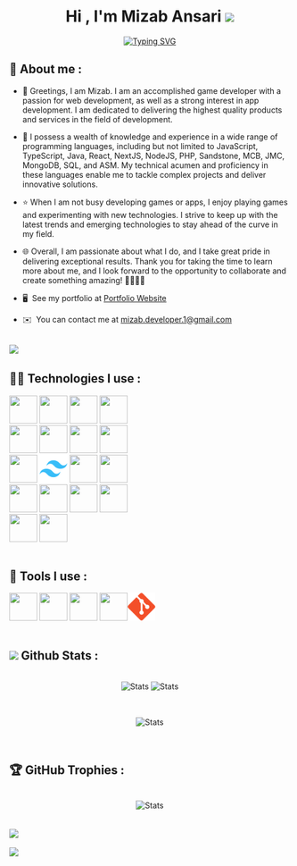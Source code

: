 <h1 align="center"><b>Hi , I'm Mizab Ansari </b><img src="https://media.giphy.com/media/hvRJCLFzcasrR4ia7z/giphy.gif" width="35"></h1>

<p align="center">
  <a href="https://git.io/typing-svg"><img src="https://readme-typing-svg.demolab.com?font=Cascadia+Code&size=24&pause=1000&center=true&width=400&lines=Self-taught+Developer;Computer+Science+Student;Active+Thinker+and+Learner;Love+to+try+out+new+things" alt="Typing SVG" /></a>
</p>

<!-- Section -->

## 🙋‍ **About me :**

- 👋 Greetings, I am Mizab. I am an accomplished game developer with a passion for web development, as well as a strong interest in app development. I am dedicated to delivering the highest quality products and services in the field of development.

- 👀 I possess a wealth of knowledge and experience in a wide range of programming languages, including but not limited to JavaScript, TypeScript, Java, React, NextJS, NodeJS, PHP, Sandstone, MCB, JMC, MongoDB, SQL, and ASM. My technical acumen and proficiency in these languages enable me to tackle complex projects and deliver innovative solutions.

- ⭐ When I am not busy developing games or apps, I enjoy playing games and experimenting with new technologies. I strive to keep up with the latest trends and emerging technologies to stay ahead of the curve in my field.

- 🌐 Overall, I am passionate about what I do, and I take great pride in delivering exceptional results. Thank you for taking the time to learn more about me, and I look forward to the opportunity to collaborate and create something amazing! 👨‍💻🚀🎉

- 🖥️  See my portfolio at [Portfolio Website](http://mizab.vercel.app)

- ✉️  You can contact me at [mizab.developer.1@gmail.com](mailto:mizab.developer.1@gmail.com)
<br>
<img src="https://user-images.githubusercontent.com/73097560/115834477-dbab4500-a447-11eb-908a-139a6edaec5c.gif">
<br>
<!-- Section -->

<!-- ![](https://komarev.com/ghpvc/?username=Mizab1&style=for-the-badge)  -->

## 🧑‍💻 **Technologies I use :**
         
<img src="https://cdn.jsdelivr.net/gh/devicons/devicon/icons/typescript/typescript-original.svg" width="50" height="50"/> <img src="https://cdn.jsdelivr.net/gh/devicons/devicon/icons/javascript/javascript-original.svg" width="50" height="50"/>
<img src="https://cdn.jsdelivr.net/gh/devicons/devicon/icons/java/java-original.svg" width="50" height="50"/> <img src="https://cdn.jsdelivr.net/gh/devicons/devicon/icons/html5/html5-original.svg" width="50" height="50"/>
<br>
<img src="https://cdn.jsdelivr.net/gh/devicons/devicon/icons/css3/css3-original.svg" width="50" height="50"/> <img src="https://cdn-icons-png.flaticon.com/512/8760/8760206.png" width="50" height="50"/> <img src="https://cdn.jsdelivr.net/gh/devicons/devicon/icons/php/php-original.svg" width="50" height="50"/> <img src="https://cdn.jsdelivr.net/gh/devicons/devicon/icons/bootstrap/bootstrap-original.svg" width="50" height="50"/>
<br>
<img src="https://cdn.jsdelivr.net/gh/devicons/devicon/icons/python/python-original.svg" width="50" height="50"/> <img src="https://raw.githubusercontent.com/devicons/devicon/v2.16.0/icons/tailwindcss/tailwindcss-original.svg" width="50" height="50"/> <img src="https://sandstone-documentation.vercel.app/img/icons/logo.png" width="50" height="50"/> <img src="https://cdn.jsdelivr.net/gh/devicons/devicon/icons/nodejs/nodejs-original.svg" width="50" height="50"/>
<br>
<img src="https://mcbuild.dev/img/logo.png" width="50" height="50"/> <img src="https://minecraft-tutos.com/wp-content/uploads/2020/09/optifine-logo.jpg" width="50" height="50"/> <img src="https://jmc.wingedseal.com/static/media/jmc_icon.91c8f873ccc4cb864414.png" width="50" height="50" /> <img src="https://cdn.jsdelivr.net/gh/devicons/devicon/icons/mysql/mysql-original.svg" width="50" height="50"/>
<br>
<img src="https://cdn.jsdelivr.net/gh/devicons/devicon/icons/react/react-original.svg" width="50" height="50"/> <img src="https://cdn.jsdelivr.net/gh/devicons/devicon/icons/nextjs/nextjs-original.svg" width="50" height="50"/>
<br>
<br>

<!-- Section -->


## 🔨 **Tools I use  :**
<img src="https://user-images.githubusercontent.com/67660416/219934840-87957501-62c4-4e1e-a3c8-9d4b4b49d6c0.png" width="50" height="50"/> <img src="https://user-images.githubusercontent.com/67660416/219934904-4aa58d63-af87-412d-9af7-2b2774b1d9fa.png" width="50" height="50"/> <img src="https://user-images.githubusercontent.com/67660416/219935019-80a07954-3d67-4e62-9483-9c3f4101042d.png" width="50" height="50"/> <img src="https://user-images.githubusercontent.com/67660416/219935071-39885be6-a8b3-4925-9edb-653ce4e8ab76.png" width="50" height="50"/><img src="https://raw.githubusercontent.com/devicons/devicon/master/icons/git/git-original.svg" width="50" height="50"/>
<br>
<br>

<!-- Section -->


## <img src="https://media.giphy.com/media/iY8CRBdQXODJSCERIr/giphy.gif" width="35"><b> Github Stats  :</b>
<br>
<div align="center">
    <picture>
      <source media="(prefers-color-scheme: dark)" srcset="https://github-readme-stats.vercel.app/api?username=Mizab1&include_all_commits=true&count_private=true&show_icons=true&line_height=27&theme=tokyonight">
      <img alt="Stats" src="https://github-readme-stats.vercel.app/api?username=Mizab1&include_all_commits=true&count_private=true&show_icons=true&line_height=27&theme=transparent">
    </picture>
    <picture>
      <source media="(prefers-color-scheme: dark)" srcset="https://github-readme-stats.vercel.app/api/top-langs/?username=Mizab1&layout=compact&langs_count=10&theme=tokyonight">
      <img alt="Stats" src="https://github-readme-stats.vercel.app/api/top-langs/?username=Mizab1&layout=compact&langs_count=10&theme=transparent">
    </picture>
<!--     <picture> -->
<!--       [![Ashutosh's github activity graph](https://github-readme-activity-graph.vercel.app/graph?username=Ashutosh00710&theme=dracula)](https://github.com/ashutosh00710/github-readme-activity-graph) -->
<!--       <source media="(prefers-color-scheme: dark)" srcset="https://github-readme-activity-graph.vercel.app/graph?username=Mizab1&theme=tokyo-night&radius=12" height=280> -->
<!--       <img alt="Stats" src="https://github-readme-activity-graph.vercel.app/graph?username=Mizab1&radius=12" height=280> -->
<!--     </picture> -->
</div>

##
<br>
<div align="center">
    <picture>
      <source media="(prefers-color-scheme: dark)" srcset="https://streak-stats.demolab.com?user=Mizab1&theme=tokyonight">
      <img alt="Stats" src="https://streak-stats.demolab.com?user=Mizab1">
    </picture>
</div>
<br><br>

<!-- Section -->

## 🏆 GitHub Trophies  :<br>

<br>
  <div align="center">
    <picture>
      <source media="(prefers-color-scheme: dark)" srcset="https://github-profile-trophy.vercel.app/?username=Mizab1&theme=tokyonight&row=2">
      <img alt="Stats" src="https://github-profile-trophy.vercel.app/?username=Mizab1&theme=flat&row=2">
    </picture>
  </div>
<br>


<!-- Section -->


<br>
<img src="https://user-images.githubusercontent.com/73097560/115834477-dbab4500-a447-11eb-908a-139a6edaec5c.gif">
<br>


  ![](https://komarev.com/ghpvc/?username=mizab1&style=for-the-badge&label=VIEWS)


<!---
<div align="center">
  <a href="https://git.io/typing-svg"><img src="https://readme-typing-svg.demolab.com?font=Fira+Code&center=true&size=20&duration=1500&multiline=true&repeat=false&width=1000&height=200&lines=%20A+common+rite+of+passage+for+programmers+is+;spending+hours+debugging+their+code%2C+;only+to+discover+that+a+simple+typo+was+;causing+the+issue.%22+~Mizab+" alt="Typing SVG" /></a>
</div>
<br>
<div align="left">
  -- 0x536565207961206e6578742074696d65 😉
</div>
--->

<!---
Mizab1/Mizab1 is a ✨ special ✨ repository because its `README.md` (this file) appears on your GitHub profile.
You can click the Preview link to take a look at your changes.
--->
